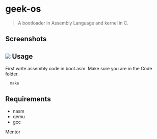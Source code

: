 geek-os
==========
>  A bootloader in Assembly Language and kernel in C.

Screenshots
-----------
![](images/screenshot1.png)
Usage
-----
First write assembly code in boot.asm. Make sure you are in the Code folder.
```
  make
```
Requirements
------------

+ nasm
+ qemu
+ gcc

Mentor
